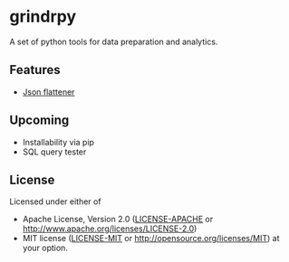 # grindrpy

A set of python tools for data preparation and analytics.


## Features

* [Json flattener](https://github.com/grindrlabs/grindrpy/tree/master/grindrpy/json_flattener)


## Upcoming

* Installability via pip
* SQL query tester


## License

Licensed under either of
* Apache License, Version 2.0 ([LICENSE-APACHE](LICENSE-APACHE) or http://www.apache.org/licenses/LICENSE-2.0)
* MIT license ([LICENSE-MIT](LICENSE-MIT) or http://opensource.org/licenses/MIT)
  at your option.


